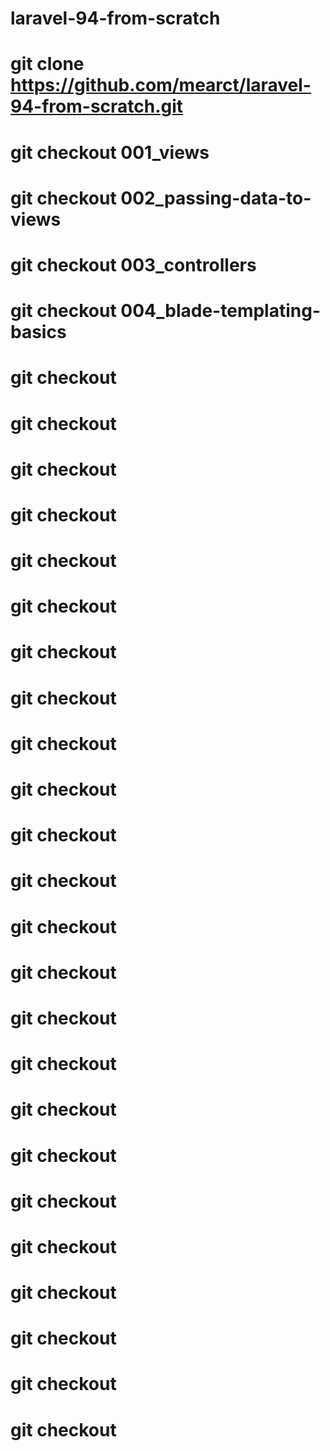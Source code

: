 # laravel-94-from-scratch

# git clone https://github.com/mearct/laravel-94-from-scratch.git
# git checkout 001_views
# git checkout 002_passing-data-to-views
# git checkout 003_controllers
# git checkout 004_blade-templating-basics
# git checkout 
# git checkout 
# git checkout 
# git checkout 
# git checkout 
# git checkout 
# git checkout 
# git checkout 
# git checkout 
# git checkout 
# git checkout 
# git checkout 
# git checkout 
# git checkout 
# git checkout 
# git checkout 
# git checkout 
# git checkout 
# git checkout 
# git checkout 
# git checkout 
# git checkout 
# git checkout 
# git checkout

